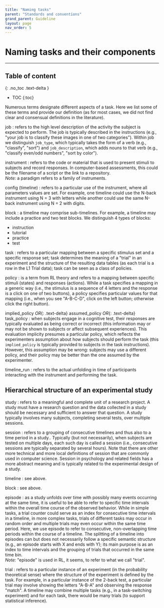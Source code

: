 ```yaml
---
title: "Naming tasks"
parent: "Standards and conventions"
grand_parent: Guideline
layout: page
nav_order: 5
---
```



# Naming tasks and their components


<hr>

## Table of content
{: .no_toc .text-delta }
- TOC
{:toc}


Numerous terms designate different aspects of a task. Here we list some of these terms and provide our definition (as for most cases, we did not find clear and consensual definitions in the literature).

job
: refers to the high level description of the activity the subject is expected to perform. The job is typically described in the instructions (e.g., "your job is to classify these images in one of two categories").
Within job we distinguish `job_type`, which typically takes the form of a verb (e.g., "classify", "sort") and `job_description`, which adds nouns to that verb (e.g., "classify even/odd numbers", "sort by color").


instrument
: refers to the code or material that is used to present stimuli to subjects and record responses. In computer-based assessments, this could be the filename of a script or the link to a repository.
<br />
*Note:* a paradigm refers to a family of instruments.


config (timeline)
: refers to a particular use of the instrument, where all parameters values are set. For example, one timeline could use the N-back instrument using N = 3 with letters while another could use the same N-back instrument using N = 2 with digits.

block
: a timeline may comprise sub-timelines. For example, a timeline may include a practice and two test blocks. We distinguish 4 types of blocks: 
- instruction
- tutorial
- practice
- test


task
: refers to a particular mapping between a specific stimulus set and a specific response set; task determines the meaning of a "trial" in an experiment and the structure of the resulting data tables (as each trial is a row in the L1 Trial data); task can be seen as a class of policies. 

policy
: is a term from RL theory and refers to a mapping between specific stimuli (states) and responses (actions). While a task specifies a mapping in a generic way (i.e., the stimulus is a sequence of 4 letters and the response is a click on one of two buttons), a policy specifies particular values for that mapping (i.e., when you see "A-B-C-D", click on the left button; otherwise click the right button).


implied_policy *OR*{: .text-delta} assumed_policy *OR*{: .text-delta} task_policy
: when subjects engage in a cognitive test, their responses are typically evaluated as being correct or incorrect (this information may or may not be shown to subjects or affect subsequent experiences). This evaluation implicity presumes a particular policy, which reflects the experimenters assumption about how subjects should perform the task (this `implied_policy` is typically provided to subjects in the task instructions). However, this assumption may be wrong: subjects may use a different policy, and their policy may be better than the one assumed by the experimenter. 

timeline_run
: refers to the actual unfolding in time of participants interacting with the instrument and performing the task.


## Hierarchical structure of an experimental study

study
: refers to a meaningful and complete unit of a research project. A study must have a research question and the data collected in a study should be necessary and sufficient to answer that question. A study typically involves many subjects, completing several tests, over multiple sessions. 

session
: refers to a grouping of consecutive timelines and thus also to a time period in a study.. Typically (but not necessarily), when subjects are tested on multiple days, each such day is called a session (i.e., consecutive sessions are typically separated by several hours). Note that there are other more technical and more local definitions of session that are commonly used in computer science. Session in psychology and related fields has a more abstract meaning and is typically related to the experimental design of a study.

timeline
: see above. 

block
: see above.

episode
: as a study unfolds over time with possibly many events occurring at the same time, it is useful to be able to refer to specific time intervals within the overall time course of the observed behavior. While in simple tasks, a trial counter could serve as an index for consecutive time intervals in a timeline, in more complex tasks, trials of different tasks may occur in random order and multiple trials may even occur within the same time period. Here, we use episode to refer to consecutive, non-overlapping time periods within the course of a timeline. The splitting of a timeline into episodes can but does not necessarily follow a specific semantic structure (e.g., an episode starts with X and ends with Y); its main purpose is as an index to time intervals and the grouping of trials that occurred in the same time bin.
<br />
*Note:* "episode" is used in RL, it seems, to refer to what we call "trial". 

trial
: refers to a particular instance of an experiment (in the probability theoretical sense) where the structure of the experiment is defined by the task. For example, in a particular instance of the 2-back test, a particular trial may involve showing the letters "A-B-A" and observing the response "match". A timeline may combine multiple tasks (e.g., in a task-switching experiment) and for each task, there would be many trials (to support statistical inference).
